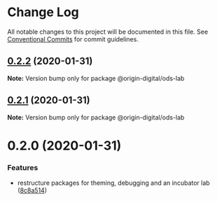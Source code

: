 # Change Log

All notable changes to this project will be documented in this file.
See [Conventional Commits](https://conventionalcommits.org) for commit guidelines.

## [0.2.2](https://bitbucket.orgn.io/od/origin-ui/compare/@origin-digital/ods-lab@0.2.1...@origin-digital/ods-lab@0.2.2) (2020-01-31)

**Note:** Version bump only for package @origin-digital/ods-lab





## [0.2.1](https://bitbucket.orgn.io/od/origin-ui/compare/@origin-digital/ods-lab@0.2.0...@origin-digital/ods-lab@0.2.1) (2020-01-31)

**Note:** Version bump only for package @origin-digital/ods-lab





# 0.2.0 (2020-01-31)


### Features

* restructure packages for theming, debugging and an incubator lab ([8c8a514](https://bitbucket.orgn.io/od/origin-ui/commits/8c8a514))
